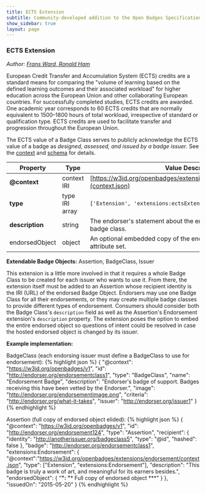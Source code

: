 ```yaml
---
title: ECTS Extension
subtitle: Community-developed addition to the Open Badges Specification
show_sidebar: true
layout: page
---
```


### <a id="ECTS"></a>ECTS Extension
_Author: [Frans Ward, Ronald Ham](http://edubadges.nl)_

European Credit Transfer and Accumulation System (ECTS) credits are a standard means for comparing the "volume of learning based on the defined learning outcomes and their associated workload" for higher education across the European Union and other collaborating European countries. For successfully completed studies, ECTS credits are awarded. One academic year corresponds to 60 ECTS credits that are normally equivalent to 1500–1800 hours of total workload, irrespective of standard or qualification type. ECTS credits are used to facilitate transfer and progression throughout the European Union. 

The ECTS value of a Badge Class serves to publicly acknowledge the ECTS value of a badge as *designed, assessed, and issued by a badge issuer*.  See the [context](./ectsextension/context.json) and [schema](./ectsextension/schema.json) for details.

Property     | Type        | Value Description
-------------|-------------|---------
**@context** | context IRI | [https://w3id.org/openbadges/extensions/ectsExtension/context.json](context.json)
**type**    | type IRI array |`['Extension', 'extensions:ectsExtension']`
**description** | string | The endorser's statement about the endorsement of this particular badge class.
endorsedObject | object | An optional embedded copy of the endorsed Badge Object with 'id' attribute set.

**Extendable Badge Objects:**
Assertion, BadgeClass, Issuer

This extension is a little more involved in that it requires a whole Badge Class to be created for each issuer who wants to use it. From there, the extension itself must be added to an Assertion whose recipient identity is the IRI (URL) of the endorsed Badge Object. Endorsers may use one Badge Class for all their endorsements, or they may create multiple badge classes to provide different types of endorsement. Consumers should consider both the Badge Class's `description` field as well as the Assertion's Endorsement extension's `description` property. The extension poses the option to embed the entire endorsed object so questions of intent could be resolved in case the hosted endorsed object is changed by its issuer.

**Example implementation:**

BadgeClass (each endorsing issuer must define a BadgeClass to use for endorsement):
{% highlight json %}
{
  "@context": "https://w3id.org/openbadges/v1",
  "id": "http://endorser.org/endorsementclass1",
  "type": "BadgeClass",
  "name": "Endorsement Badge",
  "description": "Endorser's badge of support. Badges receiving this have been vetted by the Endorser.",
  "image": "http://endorser.org/endorsementimage.png",
  "criteria": "http://endorser.org/what-it-takes",
  "issuer": "http://endorser.org/issuer1"
}
{% endhighlight %}

Assertion (full copy of endorsed object elided):
{% highlight json %}
{ 
  "@context": "https://w3id.org/openbadges/v1",
  "id": "http://endorser.org/endorsement124",
  "type": "Assertion",
  "recipient": {
    "identity": "http://anotherissuer.org/badgeclass5",
    "type": "@id",
    "hashed": false 
  },
  "badge": "http://endorser.org/endorsementclass1",
  "extensions:Endorsement": {
    "@context":"https://w3id.org/openbadges/extensions/endorsement/context.json",
    "type": ["Extension", "extensions:Endorsement"],
    "description": "This badge is truly a work of art, and meaningful for its earners besides.",
    "endorsedObject": {
        "**": "*** Full copy of endorsed object ***"
    }
  },
  "issuedOn": "2015-05-20"
}
{% endhighlight %}